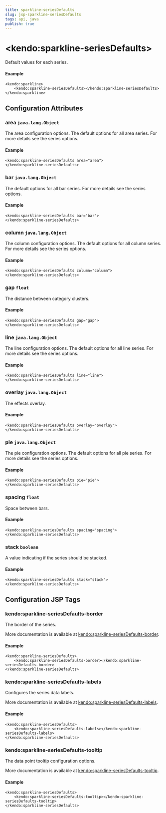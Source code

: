 ```yaml
---
title: sparkline-seriesDefaults
slug: jsp-sparkline-seriesDefaults
tags: api, java
publish: true
---
```


# \<kendo:sparkline-seriesDefaults\>

Default values for each series.

#### Example
    <kendo:sparkline>
        <kendo:sparkline-seriesDefaults></kendo:sparkline-seriesDefaults>
    </kendo:sparkline>

## Configuration Attributes

### area `java.lang.Object`

The area configuration options.
The default options for all area series. For more details see the series options.

#### Example
    <kendo:sparkline-seriesDefaults area="area">
    </kendo:sparkline-seriesDefaults>

### bar `java.lang.Object`

The default options for all bar series. For more details see the series options.

#### Example
    <kendo:sparkline-seriesDefaults bar="bar">
    </kendo:sparkline-seriesDefaults>

### column `java.lang.Object`

The column configuration options.
The default options for all column series. For more details see the series options.

#### Example
    <kendo:sparkline-seriesDefaults column="column">
    </kendo:sparkline-seriesDefaults>

### gap `float`

The distance between category clusters.

#### Example
    <kendo:sparkline-seriesDefaults gap="gap">
    </kendo:sparkline-seriesDefaults>

### line `java.lang.Object`

The line configuration options.
The default options for all line series. For more details see the series options.

#### Example
    <kendo:sparkline-seriesDefaults line="line">
    </kendo:sparkline-seriesDefaults>

### overlay `java.lang.Object`

The effects overlay.

#### Example
    <kendo:sparkline-seriesDefaults overlay="overlay">
    </kendo:sparkline-seriesDefaults>

### pie `java.lang.Object`

The pie configuration options.
The default options for all pie series. For more details see the series options.

#### Example
    <kendo:sparkline-seriesDefaults pie="pie">
    </kendo:sparkline-seriesDefaults>

### spacing `float`

Space between bars.

#### Example
    <kendo:sparkline-seriesDefaults spacing="spacing">
    </kendo:sparkline-seriesDefaults>

### stack `boolean`

A value indicating if the series should be stacked.

#### Example
    <kendo:sparkline-seriesDefaults stack="stack">
    </kendo:sparkline-seriesDefaults>


##  Configuration JSP Tags

### kendo:sparkline-seriesDefaults-border

The border of the series.

More documentation is available at [kendo:sparkline-seriesDefaults-border](sparkline/seriesdefaults-border).

#### Example

    <kendo:sparkline-seriesDefaults>
        <kendo:sparkline-seriesDefaults-border></kendo:sparkline-seriesDefaults-border>
    </kendo:sparkline-seriesDefaults>

### kendo:sparkline-seriesDefaults-labels

Configures the series data labels.

More documentation is available at [kendo:sparkline-seriesDefaults-labels](sparkline/seriesdefaults-labels).

#### Example

    <kendo:sparkline-seriesDefaults>
        <kendo:sparkline-seriesDefaults-labels></kendo:sparkline-seriesDefaults-labels>
    </kendo:sparkline-seriesDefaults>

### kendo:sparkline-seriesDefaults-tooltip

The data point tooltip configuration options.

More documentation is available at [kendo:sparkline-seriesDefaults-tooltip](sparkline/seriesdefaults-tooltip).

#### Example

    <kendo:sparkline-seriesDefaults>
        <kendo:sparkline-seriesDefaults-tooltip></kendo:sparkline-seriesDefaults-tooltip>
    </kendo:sparkline-seriesDefaults>

 
